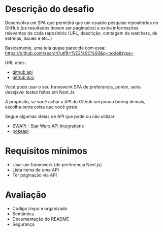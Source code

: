 
# Descrição do desafio
Desenvolva um SPA que permitirá que um usuário pesquise repositórios no GitHub (os resultados devem ser paginados) e exiba informações relevantes de cada repositório (URL, descrição, contagem de watchers, de estrelas, issues e etc..)

Basicamente, uma tela quase parecida com essa: https://github.com/search?utf8=%E2%9C%93&q=node&type=

URL uteis:
- [github api](https://api.github.com/search/repositories?q=bootstrap)
- [github doc](https://docs.github.com/pt/rest/search?apiVersion=2022-11-28)


Você pode usar o seu framework SPA de preferencia, porém, seria desejavel testes feitos em Next.Js

A propósito, se você achar a API do Github um pouco boring demais, escolha outra coisa que você goste.

Segue algumas ideias de API que pode ou não utilizar

- [SWAPI - Star Wars API Integrations](https://pipedream.com/apps/swapi)
- [pokeapi](https://pokeapi.co/)


# Requisitos mínimos

- Usar um framework (de preferencia Next.js)
- Lista items de uma API
- Ter páginação via API

# Avaliação

- Código limpo e organizado
- Semântica
- Documentação do README
- Segurança
